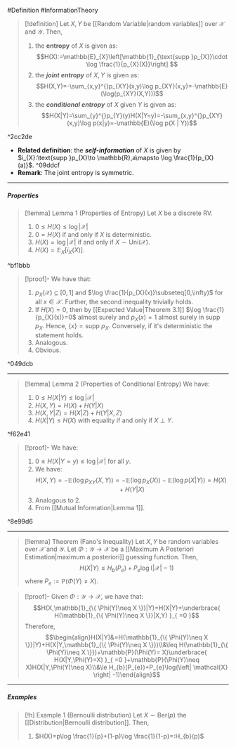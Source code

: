 #Definition #InformationTheory 

> [!definition]
> Let $X,Y$ be [[Random Variable|random variables]] over $\mathcal{X}$ and $\mathcal{Y}$. Then, 
> 1. the **entropy** of $X$ is given as: $$H(X):=\mathbb{E}_{X}\left[\mathbb{1}_{\text{supp }p_{X}}\cdot  \log \frac{1}{p_{X}(X)}\right] $$
> 2. the ***joint entropy*** of $X,Y$ is given as: $$H(X,Y)=-\sum_{x,y}^{}p_{XY}(x,y)\log  p_{XY}(x,y)=-\mathbb{E}(\log(p_{XY}(X,Y)))$$
> 3. the ***conditional entropy*** of $X$ given $Y$ is given as:$$H(X|Y)=\sum_{y}^{}p_{Y}(y)H(X|Y=y)=-\sum_{x,y}^{}p_{XY}(x,y)\log p(x|y)=-\mathbb{E}(\log p(X | Y))$$

^2cc2de

- **Related definition**: the ***self-information*** of $X$ is given by $i_{X}:\text{supp }p_{X}\to \mathbb{R},a\mapsto \log \frac{1}{p_{X}(a)}$. ^09ddcf
- **Remark**: The joint entropy is symmetric.
---
##### Properties
> [!lemma] Lemma 1 (Properties of Entropy)
> Let $X$ be a discrete RV.
> 1. $0\leq H(X) \leq \log \left| \mathcal{X} \right|$
> 2.  $0=H(X)$ if and only if $X$ is deterministic.
> 3. $H(X)=\log \left| \mathcal{X} \right|$ if and only if $X\sim \text{Uni}(\mathcal{X})$.
> 4. $H(X)=\mathbb{E}_{X}[i_{X}(X)]$.

^bf1bbb

> [!proof]-
> We have that:
> 1. $p_{X}(\mathcal{X})\subseteq[0,1]$ and $\log \frac{1}{p_{X}(x)}\subseteq[0,\infty)$ for all $x\in \mathcal{X}$.  Further, the second inequality trivially holds.
> 2. If $H(X)=0$, then by [[Expected Value|Theorem 3.1]] $\log \frac{1}{p_{X}(x)}=0$ almost surely and $p_{X}(x)=1$ almost surely in $\text{supp }p_{X}$. Hence, $\{ x \}=\text{supp }p_{X}$. Conversely, if it's deterministic the statement holds.
> 3. Analogous.
> 4. Obvious.

^049dcb

---
> [!lemma] Lemma 2 (Properties of Conditional Entropy)
> We have:
> 1. $0\leq H(X|Y)\leq \log \left| \mathcal{X} \right|$
> 2. $H(X,Y)=H(X)+H(Y|X)$
> 3. $H(X,Y|Z)=H(X|Z)+H(Y|X,Z)$
> 4. $H(X|Y)\leq H(X)$ with equality if and only if $X \ {\bot} \ Y$. 

^f62e41

> [!proof]-
> We have:
> 1. $0\leq H(X|Y=y)\leq \log \left| \mathcal{X} \right|$ for all $y$.
> 2. We have: $$H(X,Y)=-\mathbb{E}(\log p_{XY}(X,Y))=-\mathbb{E}(\log p_{X}(X))-\mathbb{E}(\log p(X|Y))=H(X)+H(Y|X)$$
> 3. Analogous to 2. 
> 4. From [[Mutual Information|Lemma 1]].

^8e99d6

---

> [!lemma] Theorem (Fano's Inequality)
> Let $X,Y$ be random variables over $\mathcal{X}$ and $\mathcal{Y}$. Let $\Phi:\mathcal{Y}\to \mathcal{X}$ be a [[Maximum A Posteriori Estimation|maximum a posteriori]] guessing function. Then, $$H(X|Y)\leq H_{b}(P_{e})+P_{e}\log(\left| \mathcal{X} \right| -1)$$where $P_{e}:=\mathbb{P}(\Phi(Y)\neq X)$.

> [!proof]-
> Given $\Phi:\mathcal{Y}\to \mathcal{X}$, we have that:
> $$H(X,\mathbb{1}_{\{ \Phi(Y)\neq X \}}|Y)=H(X|Y)+\underbrace{ H(\mathbb{1}_{\{ \Phi(Y)\neq X \}}|X,Y) }_{ =0 }$$ Therefore, $$\begin{align}H(X|Y)&=H(\mathbb{1}_{\{ \Phi(Y)\neq X \}}|Y)+H(X|Y,\mathbb{1}_{\{ \Phi(Y)\neq X \}})\\&\leq H(\mathbb{1}_{\{ \Phi(Y)\neq X \}})+\mathbb{P}(\Phi(Y)= X)\underbrace{ H(X|Y,\Phi(Y)=X) }_{ =0 }+\mathbb{P}(\Phi(Y)\neq X)H(X|Y,\Phi(Y)\neq X)\\&\le H_{b}(P_{e})+P_{e}\log(\left| \mathcal{X} \right| -1)\end{align}$$
---
##### Examples
> [!h] Example 1 (Bernoulli distribution)
> Let $X\sim \text{Ber}(p)$ the [[Distribution|Bernoulli distribution]]. Then, 
> 1. $H(X)=p\log \frac{1}{p}+(1-p)\log \frac{1}{1-p}=:H_{b}(p)$